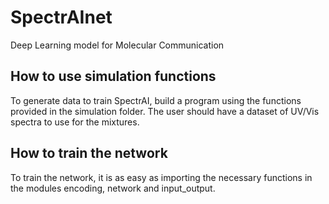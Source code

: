 # SpectrAInet
Deep Learning model for Molecular Communication

## How to use simulation functions
To generate data to train SpectrAI, build a program using the functions provided in the simulation folder. The user should have a dataset of UV/Vis spectra to use for the mixtures.

## How to train the network
To train the network, it is as easy as importing the necessary functions in the modules encoding, network and input_output.
